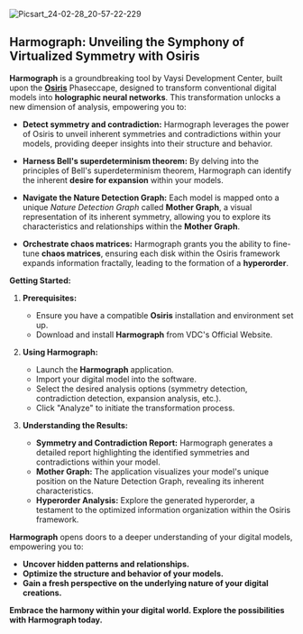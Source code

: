 ![Picsart_24-02-28_20-57-22-229](https://github.com/VaysiDevelopmentCenter/Harmograph/assets/151166631/93d4a584-c744-4610-a784-315e5c1ee023)


## Harmograph: Unveiling the Symphony of Virtualized Symmetry with Osiris

**Harmograph** is a groundbreaking tool by Vaysi Development Center, built upon the [**Osiris**](https://github.com/VaysiDevelopmentCenter/Osiris) Phaseccape, designed to transform conventional digital models into **holographic neural networks**. This transformation unlocks a new dimension of analysis, empowering you to:

* **Detect symmetry and contradiction:** Harmograph leverages the power of Osiris to unveil inherent symmetries and contradictions within your models, providing deeper insights into their structure and behavior.
* **Harness Bell's superdeterminism theorem:** By delving into the principles of Bell's superdeterminism theorem, Harmograph can identify the inherent **desire for expansion** within your models.
  
* **Navigate the Nature Detection Graph:** Each model is mapped onto a unique *Nature Detection Graph* called **Mother Graph**, a visual representation of its inherent symmetry, allowing you to explore its characteristics and relationships within the **Mother Graph**.
  
* **Orchestrate chaos matrices:** Harmograph grants you the ability to fine-tune **chaos matrices**, ensuring each disk within the Osiris framework expands information fractally, leading to the formation of a **hyperorder**.

**Getting Started:**

1. **Prerequisites:**
    * Ensure you have a compatible **Osiris** installation and environment set up.
    * Download and install **Harmograph** from VDC's Official Website.

2. **Using Harmograph:**
    * Launch the **Harmograph** application.
    * Import your digital model into the software.
    * Select the desired analysis options (symmetry detection, contradiction detection, expansion analysis, etc.).
    * Click "Analyze" to initiate the transformation process.

3. **Understanding the Results:**
    * **Symmetry and Contradiction Report:** Harmograph generates a detailed report highlighting the identified symmetries and contradictions within your model.
    * **Mother Graph:** The application visualizes your model's unique position on the Nature Detection Graph, revealing its inherent characteristics.
    * **Hyperorder Analysis:** Explore the generated hyperorder, a testament to the optimized information organization within the Osiris framework.

**Harmograph** opens doors to a deeper understanding of your digital models, empowering you to:

* **Uncover hidden patterns and relationships.**
* **Optimize the structure and behavior of your models.**
* **Gain a fresh perspective on the underlying nature of your digital creations.**

**Embrace the harmony within your digital world. Explore the possibilities with Harmograph today.**
